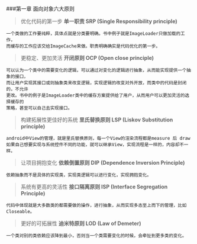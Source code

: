 ###第一章 面向对象六大原则
>优化代码的第一步 **单一职责 SRP (Single Responsibility principle)**

```
一个类做的工作要纯粹，具体点就是分类要明确。书中例子就是ImageLoader只做加载的工作，
而缓存的工作应该交给ImageCache来做。职责明确确实是代码优化的第一步。
```

>更稳定、更加灵活 **开闭原则 OCP (Open close principle)**

```
可以认为一个类中的需要变化的逻辑，可以通过对变化的逻辑进行抽象，从而能实现提供一个抽象的接口，
而让用户实现其接口或则抽象类来改变逻辑，实现逻辑的改变对外开放，而类中的代码是封闭的，不允许
更改。书中的例子是ImageLoader类中的缓存方案提供给了用户，从而用户可以更加灵活的选择缓存的
策略，甚至可以自己去实现接口。

```

>构建拓展性更佳好的系统 **里氏替换原则 LSP (Liskov Substitution principle)**

```
android中View的管理，就是里氏替换原则，每一个View的渲染流程都是measure 后 draw
如果自己想要实现与系统控件不同的功能，就可以继承View，实现流程是一样的，内容却不一样。
```

>让项目拥抱变化 **依赖倒置原则 DIP (Dependence Inversion Principle)**

```
依赖抽象而不是具体的实现类，实现类逻辑可以进行变化，实现拥抱变化。
```

>系统有更高的灵活性 **接口隔离原则 ISP (Interface Segregation Principle)**

```
代码中体现就是大多数类的都需要做的操作，进行抽象，从而实现多态至上而下的管理，比如Closeable。
```

>更好的可拓展性  **迪米特原则 LOD (Law of Demeter)**

```
一个类对别的类依赖应该降到最小，否则当一个类需要变化的时候，会牵扯到更多类的变化。
```

